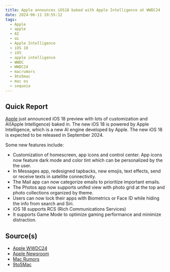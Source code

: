 ```yaml
---
title: Apple announces iOS18 baked with Apple Intelligence at WWDC24
date: 2024-06-11 19:55:12
tags:
  - Apple
  - apple
  - AI
  - ai
  - Apple Intelligence
  - iOS 18
  - iOS
  - apple intelligence
  - WWDC
  - WWDC24
  - macrumors
  - 9to5mac
  - mac os
  - sequoia
---
```


## Quick Report

[Apple][def] just announced iOS 18 preview with lots of customization and AI(Apple Intelligence) baked in. The new iOS 18 is powered by Apple Intelligence, which is a new AI engine developed by Apple. The new iOS 18 is expected to be released in September 2024.
<!-- more -->

Some new features include:

- Customization of homescreen, app icons and control center. App icons now feature dark mode and color tint which can be personalized by the the user.
- In Messages app, redesigned tapbacks, new emojis, text effects, send or receive texts in satellite connectivity.
- The Mail app can now categorize emails to prioritize important emails.
- The Photos app now supports unifed view with photo grid at the top and photo collections organized by theme.
- Users can now lock their apps with Biometrics or Face ID while hiding the info from search and Siri.
- iOS 18 supports RCS (Rich Communications Services)
- It supports Game Mode to optimize gaming performance and minimize distraction.

## Source(s)

- [Apple WWDC24][def2]
- [Apple Newsroom][def3]
- [Mac Rumors][def4]
- [9to5Mac][def5]

[def]: https://www.apple.com/
[def2]: https://events-delivery.apple.com/1505clvgxdwlbjrjhxtjdgcdxaiabvuf/m3u8/vod_index-LHDoZDhTrsKLsbrZKqYpbWraixsWQHkw.m3u8
[def3]: https://www.apple.com/in/newsroom/2024/06/ios-18-makes-iphone-more-personal-capable-and-intelligent-than-ever/
[def4]: https://www.macrumors.com/2024/06/10/apple-announces-ios-18-with-new-customization-features-and-more/
[def5]: https://9to5mac.com/2024/06/10/ios-18-new-features-release-date-more/
